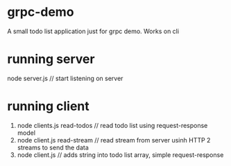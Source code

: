 # grpc-demo
A small todo list application just for grpc demo. Works on cli

# running server

node server.js  // start listening on server

# running client
1. node clients.js read-todos // read todo list using request-response model
2. node client.js read-stream // read stream from server usinh HTTP 2 streams to send the data
3. node client.js <any string> // adds string into todo list array, simple request-response
